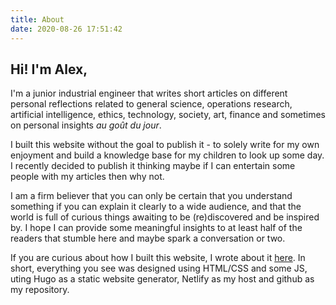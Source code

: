 ```yaml
---
title: About
date: 2020-08-26 17:51:42
---
```

## Hi! I'm Alex,

I'm a junior industrial engineer that writes short articles on different personal reflections related to general science, operations research, artificial intelligence, ethics, technology, society, art, finance and sometimes on personal insights *au goût du jour*.

I built this website without the goal to publish it - to solely write for my own enjoyment and build a knowledge base for my children to look up some day. I recently decided to publish it thinking maybe if I can entertain some people with my articles then why not.

I am a firm believer that you can only be certain that you understand something if you can explain it clearly to a wide audience, and that the world is full of curious things awaiting to be (re)discovered and be inspired by. I hope I can provide some meaningful insights to at least half of the readers that stumble here and maybe spark a conversation or two.

If you are curious about how I built this website, I wrote about it [here](./posts/aboutthiswebsite). In short, everything you see was designed using HTML/CSS and some JS, uting Hugo as a static website generator, Netlify as my host and github as my repository.
